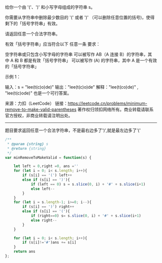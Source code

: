 给你一个由 '('、')' 和小写字母组成的字符串 s。

你需要从字符串中删除最少数目的 '(' 或者 ')' （可以删除任意位置的括号)，使得剩下的「括号字符串」有效。

请返回任意一个合法字符串。

有效「括号字符串」应当符合以下 任意一条 要求：

空字符串或只包含小写字母的字符串
可以被写作 AB（A 连接 B）的字符串，其中 A 和 B 都是有效「括号字符串」
可以被写作 (A) 的字符串，其中 A 是一个有效的「括号字符串」
 

示例 1：

输入：s = "lee(t(c)o)de)"
输出："lee(t(c)o)de"
解释："lee(t(co)de)" , "lee(t(c)ode)" 也是一个可行答案。

来源：力扣（LeetCode）
链接：https://leetcode.cn/problems/minimum-remove-to-make-valid-parentheses
著作权归领扣网络所有。商业转载请联系官方授权，非商业转载请注明出处。

---

题目要求返回任意一个合法字符串，不是最右边多了')',就是最左边多了'('

```javascript
/**
 * @param {string} s
 * @return {string}
 */
var minRemoveToMakeValid = function(s) {

    let left = 0,right =0, ans =''
    for (let i = 0; i< s.length; i++){
        if (s[i] == '(') left++
        else if (s[i] == ')'){
            if (left == 0) s = s.slice(0, i) + '#' + s.slice(i+1)
            else left--
        }
    }
    for (let i = s.length-1; i>=0; i--){
        if (s[i] == ')') right++
        else if (s[i] == '('){
            if (right==0) s= s.slice(0, i) + '#' + s.slice(i+1)
            else right--
        }
    }

    for (let i = 0; i< s.length; i++){
        if (s[i]!='#')ans += s[i]
    }
    return ans
};
```